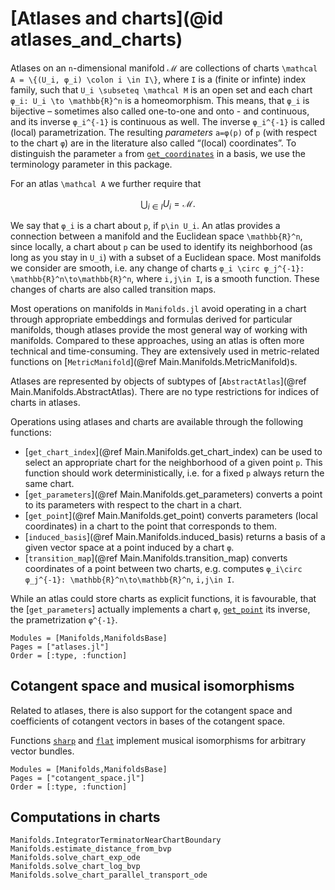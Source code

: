 # [Atlases and charts](@id atlases_and_charts)

Atlases on an ``n``-dimensional manifold $\mathcal M$ are collections of charts ``\mathcal A = \{(U_i, φ_i) \colon i \in I\}``, where ``I`` is a (finite or infinte) index family, such that ``U_i \subseteq \mathcal M`` is an open set and each chart ``φ_i: U_i \to \mathbb{R}^n`` is a homeomorphism. This means, that ``φ_i`` is bijective – sometimes also called one-to-one and onto - and continuous, and its inverse ``φ_i^{-1}`` is continuous as well.
The inverse ``φ_i^{-1}`` is called (local) parametrization.
The resulting _parameters_ ``a=φ(p)`` of ``p`` (with respect to the chart ``φ``) are in the literature also called “(local) coordinates”. To distinguish the parameter ``a`` from  [`get_coordinates`](@ref) in a basis, we use the terminology parameter in this package.

For an atlas ``\mathcal A`` we further require that

```math
\displaystyle\bigcup_{i\in I} U_i = \mathcal M.
```

We say that ``φ_i`` is a chart about ``p``, if ``p\in U_i``.
An atlas provides a connection between a manifold and the Euclidean space ``\mathbb{R}^n``, since
locally, a chart about ``p`` can be used to identify its neighborhood (as long as you stay in ``U_i``) with a subset of a Euclidean space.
Most manifolds we consider are smooth, i.e. any change of charts ``φ_i \circ φ_j^{-1}: \mathbb{R}^n\to\mathbb{R}^n``, where ``i,j\in I``, is a smooth function. These changes of charts are also called transition maps.

Most operations on manifolds in `Manifolds.jl` avoid operating in a chart through appropriate embeddings and formulas derived for particular manifolds, though atlases provide the most general way of working with manifolds.
Compared to these approaches, using an atlas is often more technical and time-consuming.
They are extensively used in metric-related functions on [`MetricManifold`](@ref Main.Manifolds.MetricManifold)s.

Atlases are represented by objects of subtypes of [`AbstractAtlas`](@ref Main.Manifolds.AbstractAtlas).
There are no type restrictions for indices of charts in atlases.

Operations using atlases and charts are available through the following functions:

* [`get_chart_index`](@ref Main.Manifolds.get_chart_index) can be used to select an appropriate chart for the neighborhood of a given point ``p``. This function should work deterministically, i.e. for a fixed ``p`` always return the same chart.
* [`get_parameters`](@ref Main.Manifolds.get_parameters) converts a point to its parameters with respect to the chart in a chart.
* [`get_point`](@ref Main.Manifolds.get_point) converts parameters (local coordinates) in a chart to the point that corresponds to them.
* [`induced_basis`](@ref Main.Manifolds.induced_basis) returns a basis of a given vector space at a point induced by a chart ``φ``.
* [`transition_map`](@ref Main.Manifolds.transition_map) converts coordinates of a point between two charts, e.g. computes ``φ_i\circ φ_j^{-1}: \mathbb{R}^n\to\mathbb{R}^n``, ``i,j\in I``.

While an atlas could store charts as explicit functions, it is favourable, that the [`get_parameters`] actually implements a chart ``φ``, [`get_point`](@ref) its inverse, the prametrization ``φ^{-1}``.

```@autodocs
Modules = [Manifolds,ManifoldsBase]
Pages = ["atlases.jl"]
Order = [:type, :function]
```

## Cotangent space and musical isomorphisms

Related to atlases, there is also support for the cotangent space and coefficients of cotangent vectors in bases of the cotangent space.

Functions [`sharp`](@ref) and [`flat`](@ref) implement musical isomorphisms for arbitrary vector bundles.

```@autodocs
Modules = [Manifolds,ManifoldsBase]
Pages = ["cotangent_space.jl"]
Order = [:type, :function]
```

## Computations in charts

```@docs
Manifolds.IntegratorTerminatorNearChartBoundary
Manifolds.estimate_distance_from_bvp
Manifolds.solve_chart_exp_ode
Manifolds.solve_chart_log_bvp
Manifolds.solve_chart_parallel_transport_ode
```
